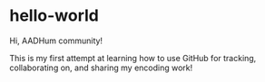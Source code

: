 # hello-world

Hi, AADHum community!

This is my first attempt at learning how to use GitHub for tracking, collaborating on, and sharing my encoding work! 
